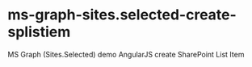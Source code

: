 # ms-graph-sites.selected-create-splistiem
MS Graph (Sites.Selected) demo AngularJS create SharePoint List Item
